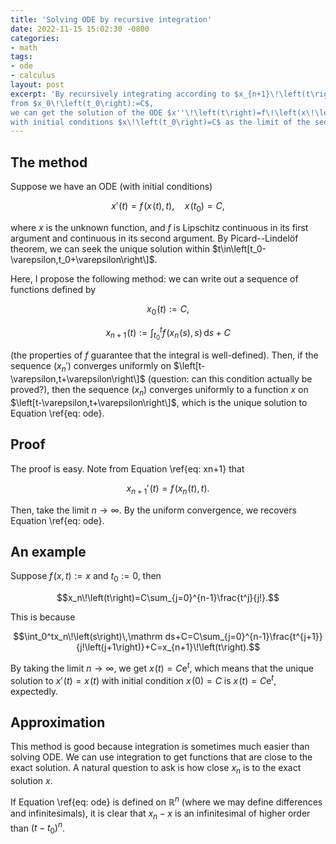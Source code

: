 ```yaml
---
title: 'Solving ODE by recursive integration'
date: 2022-11-15 15:02:30 -0800
categories:
- math
tags:
- ode
- calculus
layout: post
excerpt: 'By recursively integrating according to $x_{n+1}\!\left(t\right):=\int_{t_0}^tf\!\left(x_n\!\left(s\right),s\right)\,\mathrm ds+C$
from $x_0\!\left(t_0\right):=C$,
we can get the solution of the ODE $x''\!\left(t\right)=f\!\left(x\!\left(t\right),t\right)$
with initial conditions $x\!\left(t_0\right)=C$ as the limit of the sequence of functions.'
---
```


## The method

Suppose we have an ODE (with initial conditions)

$$\begin{equation}
x'\!\left(t\right)=f\!\left(x\!\left(t\right),t\right),
\quad x\!\left(t_0\right)=C,
\label{eq: ode}
\end{equation}$$

where $x$ is the unknown function,
and $f$ is Lipschitz continuous in its first argument and continuous in its second argument.
By Picard--Lindelöf theorem, we can seek the unique solution within $t\in\left[t_0-\varepsilon,t_0+\varepsilon\right\]$.

Here, I propose the following method:
we can write out a sequence of functions defined by

$$\begin{equation}x_0\!\left(t\right):=C,\label{eq: x0}\end{equation}$$

$$\begin{equation}
x_{n+1}\!\left(t\right):=\int_{t_0}^tf\!\left(x_n\!\left(s\right),s\right)\,\mathrm ds+C
\label{eq: xn+1}
\end{equation}$$

(the properties of $f$ guarantee that the integral is well-defined).
Then, if the sequence $\left(x_n'\right)$ converges uniformly on $\left[t-\varepsilon,t+\varepsilon\right\]$
(question: can this condition actually be proved?),
then the sequence $\left(x_n\right)$ converges uniformly to a function $x$ on $\left[t-\varepsilon,t+\varepsilon\right\]$,
which is the unique solution to Equation \ref{eq: ode}.

## Proof

The proof is easy. Note from Equation \ref{eq: xn+1} that

$$x_{n+1}'\!\left(t\right)=f\!\left(x_n\!\left(t\right),t\right).$$

Then, take the limit $n\to\infty$. By the uniform convergence, we recovers Equation \ref{eq: ode}.

## An example

Suppose $f\!\left(x,t\right):=x$ and $t_0:=0$, then

$$x_n\!\left(t\right)=C\sum_{j=0}^{n-1}\frac{t^j}{j!}.$$

This is because

$$\int_0^tx_n\!\left(s\right)\,\mathrm ds+C=C\sum_{j=0}^{n-1}\frac{t^{j+1}}{j!\left(j+1\right)}+C=x_{n+1}\!\left(t\right).$$

By taking the limit $n\to\infty$, we get $x\!\left(t\right)=C\mathrm e^t$,
which means that the unique solution to $x'\!\left(t\right)=x\!\left(t\right)$
with initial condition $x\!\left(0\right)=C$ is $x\!\left(t\right)=C\mathrm e^t$,
expectedly.

## Approximation

This method is good because integration is sometimes much easier than solving ODE.
We can use integration to get functions that are close to the exact solution.
A natural question to ask is how close $x_n$ is to the exact solution $x$.

If Equation \ref{eq: ode} is defined on $\mathbb R^n$ (where we may define differences and infinitesimals),
it is clear that $x_n-x$ is an infinitesimal of higher order than $\left(t-t_0\right)^n$.
